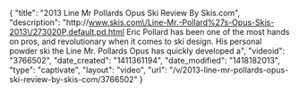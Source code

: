 {
    "title": "2013 Line Mr Pollards Opus Ski Review By Skis.com",
    "description": "http:\/\/www.skis.com\/Line-Mr.-Pollard%27s-Opus-Skis-2013\/273020P,default,pd.html  Eric Pollard has been one of the most hands on pros, and revolutionary when it comes to ski design. His personal powder ski the Line Mr. Pollards Opus has quickly developed a",
    "videoid": "3766502",
    "date_created": "1411361194",
    "date_modified": "1418182013",
    "type": "captivate",
    "layout": "video",
    "url": "\/v\/2013-line-mr-pollards-opus-ski-review-by-skis-com\/3766502"
}